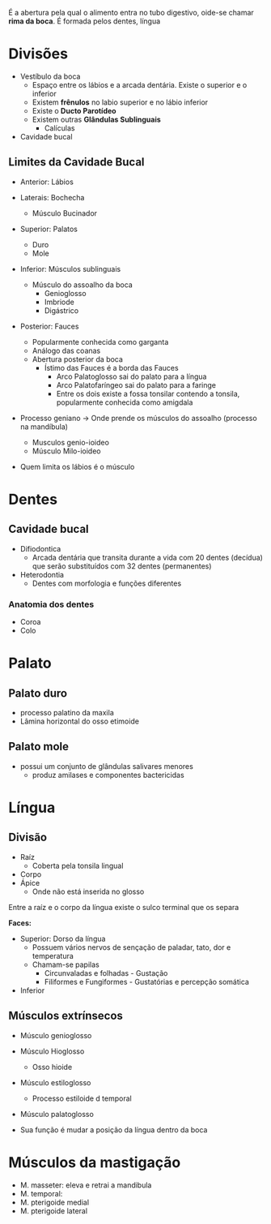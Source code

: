 É a abertura pela qual o alimento entra no tubo digestivo, oide-se chamar **rima da boca**. É formada pelos dentes, língua 

# Divisões
- Vestíbulo da boca
	- Espaço entre os lábios e a arcada dentária. Existe o superior e o inferior
	- Existem **frênulos** no labio superior e no lábio inferior
	- Existe o **Ducto Parotídeo**
	- Existem outras **Glândulas Sublinguais**
		- Calículas 
- Cavidade bucal

## Limites da Cavidade Bucal
- Anterior: Lábios
- Laterais: Bochecha
	- Músculo Bucinador
- Superior: Palatos
	- Duro
	- Mole
- Inferior: Músculos sublinguais
	- Músculo do assoalho da boca
		- Genioglosso
		- Imbriode
		- Digástrico
- Posterior: Fauces
	- Popularmente conhecida como garganta
	- Análogo das coanas
	- Abertura posterior da boca
		- Ístimo das Fauces é a borda das Fauces
			- Arco Palatoglosso sai do palato para a língua
			- Arco Palatofaríngeo sai do palato para a faringe
			- Entre os dois existe a fossa tonsilar contendo a tonsila, popularmente conhecida como amigdala

- Processo geniano -> Onde prende os músculos do assoalho (processo na mandíbula)
	- Musculos genio-ioideo
	- Músculo Milo-ioideo

- Quem limita os lábios é o músculo

# Dentes
## Cavidade bucal
- Difiodontica
	- Arcada dentária que transita durante a vida com 20 dentes (decídua) que serão substituídos com 32 dentes (permanentes)
- Heterodontia
	- Dentes com morfologia e funções diferentes

### Anatomia dos dentes
- Coroa
- Colo

# Palato
## Palato duro
- processo palatino da maxila
- Lâmina horizontal do osso etimoide

## Palato mole
- possui um conjunto de glândulas salivares menores
	- produz amilases e componentes bactericidas

# Língua
## Divisão
- Raíz
	- Coberta pela tonsila lingual
- Corpo
- Ápice
	- Onde não está inserida no glosso

Entre a raíz e o corpo da língua existe o sulco terminal que os separa

**Faces:**
- Superior: Dorso da língua
	- Possuem vários nervos de sençação de paladar, tato, dor e temperatura
	- Chamam-se papilas
		- Circunvaladas e folhadas - Gustação
		- Filiformes e Fungiformes - Gustatórias e percepção somática
- Inferior

## Músculos extrínsecos
- Músculo genioglosso
- Músculo Hioglosso
	- Osso hioide
- Músculo estiloglosso
	- Processo estiloide d temporal
- Músculo palatoglosso

- Sua função é mudar a posição da língua dentro da boca

# Músculos da mastigação
- M. masseter: eleva e retrai a mandibula
- M. temporal: 
- M. pterigoide medial
- M. pterigoide lateral